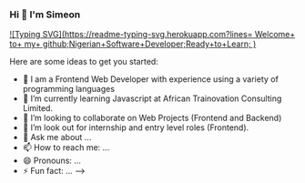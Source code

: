 ### Hi  👋 I'm  Simeon 

[![Typing SVG](https://readme-typing-svg.herokuapp.com?lines= Welcome+ to+ my+ github;Nigerian+Software+Developer;Ready+to+Learn; )](https://git.io/typing-svg)


Here are some ideas to get you started:

- 🔭  I am a  Frontend Web Developer with experience using a variety of programming languages
- 🌱 I’m currently learning Javascript at African Trainovation Consulting Limited.
- 👯 I’m looking to collaborate on Web Projects (Frontend and Backend)
- 🤔 I’m look out for internship and entry level roles (Frontend).
- 💬 Ask me about ...
- 📫 How to reach me: ...
- 😄 Pronouns: ...
- ⚡ Fun fact: ...
-->
